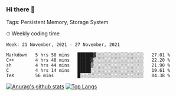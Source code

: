 ### Hi there 👋

Tags: Persistent Memory, Storage System

<!--

[![Anurag's github stats](https://github-readme-stats.vercel.app/api?username=wwyf)](https://github.com/anuraghazra/github-readme-stats)

[![Anurag's github stats](https://github-readme-stats.vercel.app/api?username=wwyf&count_private=true)](https://github.com/anuraghazra/github-readme-stats)


[![Top Langs](https://github-readme-stats.vercel.app/api/top-langs/?username=wwyf&count_private=true&&hide=jupyter%20notebook,html)](https://github.com/anuraghazra/github-readme-stats)



-->


⏱ Weekly coding time

<!--START_SECTION:waka-->
```text
Week: 21 November, 2021 - 27 November, 2021

Markdown   5 hrs 50 mins   ██████▓░░░░░░░░░░░░░░░░░░   27.01 % 
C++        4 hrs 48 mins   █████▓░░░░░░░░░░░░░░░░░░░   22.20 % 
sh         4 hrs 44 mins   █████▒░░░░░░░░░░░░░░░░░░░   21.90 % 
C          4 hrs 14 mins   █████░░░░░░░░░░░░░░░░░░░░   19.61 % 
TeX        56 mins         █░░░░░░░░░░░░░░░░░░░░░░░░   04.38 % 
```
<!--END_SECTION:waka-->



[![Anurag's github stats](https://github-readme-stats.vercel.app/api?username=wwyf&count_private=true&show_icons=true&hide_border=true)](https://github.com/anuraghazra/github-readme-stats) [![Top Langs](https://github-readme-stats.vercel.app/api/top-langs/?username=wwyf&count_private=true&hide=jupyter%20notebook,html,OpenEdge%20ABL&langs_count=10&layout=compact&hide_border=true)](https://github.com/anuraghazra/github-readme-stats)

<!--

[![willianrod's wakatime stats](https://github-readme-stats.vercel.app/api/wakatime?username=wwyf)](https://github.com/anuraghazra/github-readme-stats)


-->
